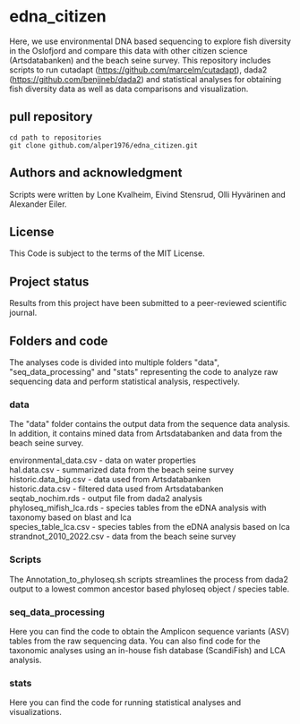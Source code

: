 # edna_citizen

Here, we use environmental DNA based sequencing to explore fish diversity in the Oslofjord and compare this data with other citizen science (Artsdatabanken) and the beach seine survey. This repository includes scripts to run cutadapt (https://github.com/marcelm/cutadapt), dada2 (https://github.com/benjjneb/dada2) and statistical analyses for obtaining fish diversity data as well as data comparisons and visualization.

## pull repository

```
cd path to repositories
git clone github.com/alper1976/edna_citizen.git
```

## Authors and acknowledgment
Scripts were written by Lone Kvalheim, Eivind Stensrud, Olli Hyvärinen and Alexander Eiler.

## License
This Code is subject to the terms of the MIT License. 

## Project status
Results from this project have been submitted to a peer-reviewed scientific journal.

## Folders and code
The analyses code is divided into multiple folders "data", "seq_data_processing" and "stats" representing the code to analyze raw sequencing data and perform statistical analysis, respectively.

### data
The "data" folder contains the output data from the sequence data analysis. In addition, it contains mined data from Artsdatabanken and data from the beach seine survey.

environmental_data.csv - data on water properties <br/>
hal.data.csv - summarized data from the beach seine survey <br/>
historic.data_big.csv - data used from Artsdatabanken <br/>
historic.data.csv - filtered data used from Artsdatabanken<br/>
seqtab_nochim.rds - output file from dada2 analysis <br/>
phyloseq_mifish_lca.rds - species tables from the eDNA analysis with taxonomy based on blast and lca <br/>
species_table_lca.csv - species tables from the eDNA analysis based on lca <br/>
strandnot_2010_2022.csv - data from the beach seine survey

### Scripts
The Annotation_to_phyloseq.sh scripts streamlines the process from dada2 output to a lowest common ancestor based phyloseq object / species table.

### seq_data_processing
Here you can find the code to obtain the Amplicon sequence variants (ASV) tables from the raw sequencing data. You can also find code for the taxonomic analyses using an in-house fish database (ScandiFish) and LCA analysis.

### stats
Here you can find the code for running statistical analyses and visualizations.
